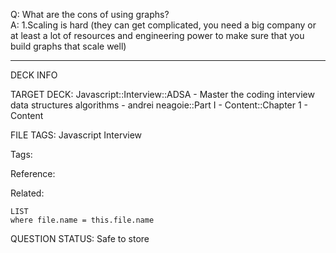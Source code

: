 Q: What are the cons of using graphs?  
A: 1.Scaling is hard (they can get complicated, you need a big company or at least a lot of resources and engineering power to make sure that you build graphs that scale well)
<!--ID: 1690376046128-->

---

DECK INFO

TARGET DECK: Javascript::Interview::ADSA - Master the coding interview data structures algorithms - andrei neagoie::Part I - Content::Chapter 1 - Content

FILE TAGS: Javascript Interview

Tags:

Reference:

Related:

```dataview
LIST
where file.name = this.file.name
```

QUESTION STATUS: Safe to store
